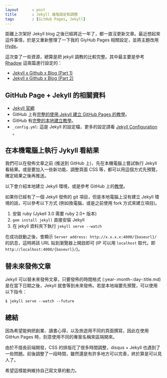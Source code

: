 ```yaml
---
layout      : post
title       : Jekyll 進階設定和調整
tags        : [GitHub Pages, Jekyll]
---
```


距離上次架好 Jekyll blog 之後已經將近一年了，都一直沒更新文章。最近想起來這件事情，於是又重新整理了一下我的 GiyHub Pages 相關設定，並將主題改用 [Hyde](https://github.com/poole/hyde)。

這次查了一些資源，總算是把 jekyll 調教的比較完整。其中最主要是參考 [Rhadow](http://rhadow.github.io/) 這兩篇進行設定的：

* [Jekyll x Github x Blog (Part 1)](http://rhadow.github.io/2015/02/18/Jekyll-x-Github-x-Blog-Part1/)
* [Jekyll x Github x Blog (Part 2)](http://rhadow.github.io/2015/02/20/Jekyll-x-Github-x-Blog-Part2/)


## GitHub Page + Jekyll 的相關資料

* [Jekyll 官網](https://jekyllrb.com/)
* GitHub 上有[完整的使用 Jekyll 建立 GitHub Pages 的教學](https://help.github.com/categories/customizing-github-pages/)。
* GitHub 有[完整的本地建立教學](https://help.github.com/articles/setting-up-your-github-pages-site-locally-with-jekyll/)。
* `_config.yml`: 這是 Jekyll 的設定檔，更多的設定請看 [Jekyll Configuration ](https://help.github.com/articles/configuring-jekyll/#defaults-you-can-change)。


## 在本機電腦上執行 Jykyll 看結果

我們可以在發佈文章之前 (推送到 GitHub 上)，先在本機電腦上嘗試執行 Jekyll 看結果。或是要加入一些新功能、調整頁面 CSS 等，都可以用這個方式先預覽，確定結果之後再推送。

以下會介紹本地建立 Jekyll 環境，或是參考 GitHub 上的[教學](https://help.github.com/articles/setting-up-your-github-pages-site-locally-with-jekyll/)。

如果你已經有了一個 Jekyll 發佈的 git 項目，但是本地電腦上沒有建立 Jekyll 環境的話，可以參考以下方式 (例如換電腦，或是之前使用 fork 方式來建立項目)。

1. 安裝 ruby (Jykell 3.0 需要 ruby 2.0+ 版本)
2. `gem install jekyll` 直接安裝 Jekyll 
3. 在 jekyll 資料夾下執行 `jekyll serve --watch`

在成功啟動之後，會顯示 `Server address: http://x.x.x.x:4000/{baseurl}/` 的訊息，這時將該 URL 貼到瀏覽器上開啟即可 (IP 可以用 `localhost` 取代，即 `http://localhost:4000/{baseurl}/`)。


## 替未來發佈文章

Jekyll 可以替未來發佈文章，只要發佈的時間格式 (:year-:month-:day-:title.md) 是在當下日期之後，Jekyll 就會等到未來發佈。若是本地端要先預覽，可以使用以下指令：

```shell
$ jekyll serve --watch --future
```

## 總結

因為希望能夠把創業、讀書心得，以及旅遊用不同的頁面撰寫，因此在使用 GitHun Pages 時，刻意使用不同的專案名稱來區隔開來。

由於不擅長前端開發，CSS 的排版花了很多時間調整，disqus + Jekyll 也遇到了一些問題。前後調整了一段時間，雖然還是有許多地方可以完善，終於算是可以見人了。

希望這樣能夠維持自己寫文章的動力。



